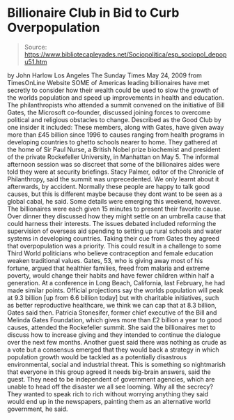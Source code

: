 # Billionaire Club in Bid to Curb Overpopulation

> Source: https://www.bibliotecapleyades.net/Sociopolitica/esp_sociopol_depopu51.htm

by John Harlow
Los Angeles
The Sunday Times
May 24, 2009
from
TimesOnLine Website
SOME of Americas leading billionaires have met secretly to consider how
their wealth could be used to slow the growth of the worlds population and
speed up improvements in health and education.
The philanthropists who attended a summit convened on the initiative of
Bill
Gates, the Microsoft co-founder, discussed joining forces to overcome
political and religious obstacles to change.
Described as the Good Club by one insider it included:
These members, along with Gates, have given away more than £45 billion since
1996 to causes ranging from health programs in developing countries to
ghetto schools nearer to home.
They gathered at the home of Sir Paul Nurse, a British Nobel prize
biochemist and president of the private Rockefeller University, in Manhattan
on May 5. The informal afternoon session was so discreet that some of the
billionaires aides were told they were at security briefings.
Stacy Palmer, editor of the Chronicle of Philanthropy, said the summit was
unprecedented.
We only learnt about it afterwards, by
accident. Normally these people are happy to talk good causes, but this
is different maybe because they dont want to be seen as a global
cabal, he said.
Some details were emerging this weekend,
however. The billionaires were each given 15 minutes to present their
favorite cause. Over dinner they discussed how they might settle on an
umbrella cause that could harness their interests.
The issues debated included reforming the supervision of overseas aid
spending to setting up rural schools and water systems in developing
countries. Taking their cue from Gates they agreed that overpopulation was a
priority.
This could result in a challenge to some Third World politicians who believe
contraception and female education weaken traditional values.
Gates, 53, who is giving away most of his fortune, argued that healthier
families, freed from malaria and extreme poverty, would change their habits
and have fewer children within half a generation.
At a conference in Long Beach, California, last February, he had made
similar points.
Official projections say the worlds
population will peak at 9.3 billion [up from 6.6 billion today] but with
charitable initiatives, such as better reproductive healthcare, we think
we can cap that at 8.3 billion, Gates said then.
Patricia Stonesifer, former chief executive of
the Bill and Melinda Gates Foundation, which gives more than £2 billion a
year to good causes, attended the Rockefeller summit. She said the
billionaires met to discuss how to increase giving and they intended to
continue the dialogue over the next few months.
Another guest said there was nothing as crude as a vote but a consensus
emerged that they would back a strategy in which population growth would be
tackled as a potentially disastrous environmental, social and industrial
threat.
This is something so nightmarish that
everyone in this group agreed it needs big-brain answers, said the
guest. They need to be independent of government agencies, which are
unable to head off the disaster we all see looming.
Why all the secrecy?
They wanted to speak rich to rich without
worrying anything they said would end up in the newspapers, painting
them as an alternative world government, he said.
